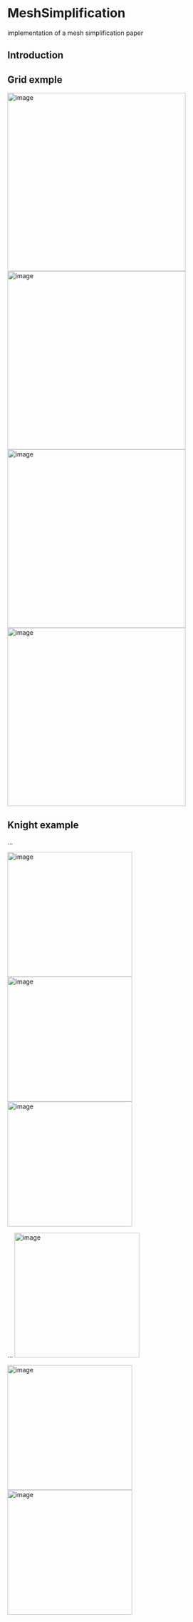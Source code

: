 # MeshSimplification
implementation of a mesh simplification paper

## Introduction

## Grid exmple

<img width="400" alt="image" src="https://github.com/user-attachments/assets/912b98be-1d54-4df3-9ea2-9cb1af86070c">

<img width="400" alt="image" src="https://github.com/user-attachments/assets/814aaf9c-be59-4d18-830f-6c896c05d7d0">

<img width="400" alt="image" src="https://github.com/user-attachments/assets/a195158d-02dd-484d-be48-192e7416f091">

<img width="400" alt="image" src="https://github.com/user-attachments/assets/c33e091b-732b-4bc3-8821-5e5dddae1654">

## Knight example

...

<img width="280" alt="image" src="https://github.com/user-attachments/assets/32fc9c65-817b-47b0-9546-be38e5fd0d0f">

<img width="280" alt="image" src="https://github.com/user-attachments/assets/d86e7acf-1323-40bc-afed-209dabf3852e">

<img width="280" alt="image" src="https://github.com/user-attachments/assets/b1b3c2ed-c001-4a96-a5b9-1084d9bbab42">

...
<img width="280" alt="image" src="https://github.com/user-attachments/assets/16c85d5d-06f9-457d-9ec0-0ca8d3c4cb59">

<img width="280" alt="image" src="https://github.com/user-attachments/assets/1bc4df6b-8a31-4a9a-a6b2-acefee0ba8cb">

<img width="280" alt="image" src="https://github.com/user-attachments/assets/d6b3d175-9f55-4fba-896c-45dfa467aeb7">
